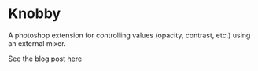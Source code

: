 # Knobby
A photoshop extension for controlling values (opacity, contrast, etc.) using an external mixer. 

See the blog post [here](http://blog.benlorantfy.com/2016/09/26/A-Mixer-for-Photoshop.html)
